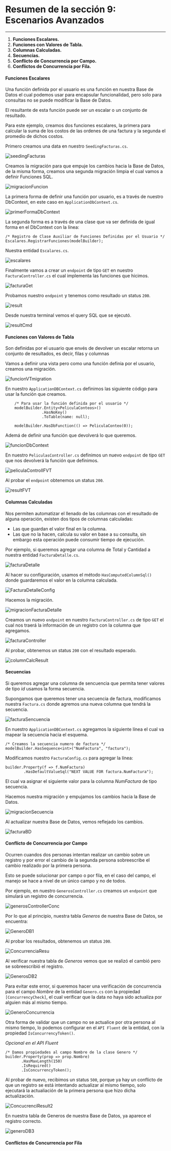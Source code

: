 # Resumen de la sección 9: Escenarios Avanzados
___

1. __Funciones Escalares.__
2. __Funciones con Valores de Tabla.__
3. __Columnas Calculadas.__
4. __Secuencias.__
5. __Conflicto de Concurrencia por Campo.__
6. __Conflictos de Concurrencia por Fila.__

#### Funciones Escalares

Una función definida por el usuario es una función en nuestra Base de Datos el cual podemos usar para encapsular funcionalidad, pero solo para consultas no se puede modificar la Base de Datos. 

El resultante de esta función puede ser un escalar o un conjunto de resultado. 

Para este ejemplo, creamos dos funciones escalares, la primera para calcular la suma de los costos de las ordenes de una factura y la segunda el promedio de dichos costos. 

Primero creamos una data en nuestro `SeedingFacturas.cs`. 

![seedingFacturas](/PeliculasWebAPI/images/seedingFacturas.png)

Creamos la migración para que empuje los cambios hacia la Base de Datos, de la misma forma, creamos una segunda migración limpia el cual vamos a definir Funciones SQL. 

![migracionFuncion](/PeliculasWebAPI/images/migracionFuncionesDefinidas.png)

La primera forma de definir una función por usuario, es a través de nuestro DbContext, en este caso en `ApplicationDbContext.cs`.

![primerFormaDbContext](/PeliculasWebAPI/images/facturaSumaDbContext.png)

La segunda forma es a través de una clase que va ser definida de igual forma en el DbContext con la línea: 

    /* Registro de Clase Auxiliar de Funciones Definidas por el Usuario */
    Escalares.RegistrarFunciones(modelBuilder);

Nuestra entidad `Escalares.cs`.

![escalares](/PeliculasWebAPI/images/escalares.png)

Finalmente vamos a crear un `endpoint` de tipo `GET` en nuestro `FacturaController.cs` el cual implementa las funciones que hicimos. 

![facturaGet](/PeliculasWebAPI/images/FacturaController%20FuncionesDefinidas.png)

Probamos nuestro `endpoint` y tenemos como resultado un status `200`.

![result](/PeliculasWebAPI/images/funcionesDefinidas%20Result.PNG)

Desde nuestra terminal vemos el query SQL que se ejecutó.

![resultCmd](/PeliculasWebAPI/images/funcionesDefinidas%20Result%20cmd.PNG)

#### Funciones con Valores de Tabla

Son definidas por el usuario que envés de devolver un escalar retorna un conjunto de resultados, es decir, filas y columnas

Vamos a definir una vista pero como una función definia por el usuario, creamos una migración. 

![funcionVTmigration](/PeliculasWebAPI/images/funcionesValoresTabla%20migration.png)

En nuestro `ApplicationDBContext.cs` definimos las siguiente código para usar la función que creamos. 

        /* Para usar la función definida por el usuario */
        modelBuilder.Entity<PeliculaConteos>()
                    .HasNoKey()
                    .ToTable(name: null);

        modelBuilder.HasDbFunction(() => PeliculaConteo(0));

Ademá de definir una función que devolverá lo que queremos. 

![funcionDbContext](/PeliculasWebAPI/images/funcionesValoresTabla%20dbContext.png)

En nuestro `PeliculasController.cs` definimos un nuevo `endpoint` de tipo `GET` que nos devolverá la función que definimos. 

![peliculaControllFVT](/PeliculasWebAPI/images/peliculasConteo%20FuncionVT.png)

Al probar el `endpoint` obtenemos un status `200`.

![resultFVT](/PeliculasWebAPI/images/funcionesValoresTabla%20Result.PNG)

#### Columnas Calculadas

Nos permiten automatizar el llenado de las columnas con el resultado de alguna operación, existen dos tipos de columnas calculadas: 

- Las que guardan el valor final en la columna. 
- Las que no la hacen, calcula su valor en base a su consulta, sin embargo esta operación puede consumir tiempo de ejecución. 

Por ejemplo, si queremos agregar una columna de Total y Cantidad a nuestra entidad `FacturaDetalle.cs`. 

![facturaDetalle](/PeliculasWebAPI/images/FacturaDetalle.png)

Al hacer su configuración, usamos el método `HasComputedColumnSql()` donde guardaremos el valor en la columna calculada. 

![FacturaDetalleConfig](/PeliculasWebAPI/images/FacturaDetalleConfig.png)

Hacemos la migración. 

![migracionFacturaDetalle](/PeliculasWebAPI/images/TotalCalculadoMigracion.png)

Creamos un nuevo `endpoint` en nuestro `FacturaController.cs` de tipo `GET` el cual nos traerá la información de un registro con la columna que agregamos. 

![facturaController](/PeliculasWebAPI/images/FacturaDetalleController.png)

Al probar, obtenemos un status `200` con el resultado esperado. 

![columnCalcResult](/PeliculasWebAPI/images/Columnas%20Calculadas%20Result.PNG)

#### Secuencias

Si queremos agregar una columna de sencuencia que permita tener valores de tipo _id_ usamos la forma secuencia. 

Supongamos que queremos tener una secuencia de factura, modificamos nuestra `Factura.cs` donde agremos una nueva columna que tendrá la secuencia.

![facturaSencuencia](/PeliculasWebAPI/images/facturaSecuencia.png)

En nuestro `ApplicationDBContext.cs` agregamos la siguiente línea el cual va mapear la secuencia hacia el esquema. 

    /* Creamos la secuencia numero de factura */
    modelBuilder.HasSequence<int>("NumFactura", "factura");

Modificamos nuestro `FacturaConfig.cs` para agregar la línea:

    builder.Property(f => f.NumFactura)
            .HasDefaultValueSql("NEXT VALUE FOR factura.NumFactura");

El cual va asignar el siguiente valor para la columna _NumFactura_ de tipo secuencia. 

Hacemos nuestra migración y empujamos los cambios hacia la Base de Datos. 

![migracionSecuencia](/PeliculasWebAPI/images/migracionSecuencia.png)

Al actualizar nuestra Base de Datos, vemos reflejado los cambios. 

![facturaBD](/PeliculasWebAPI/images/NumFactura%20Result.PNG)

#### Conflicto de Concurrencia por Campo

Ocurren cuandos dos personas intentan realizar un cambio sobre un registro y por error el cambio de la segunda persona sobreescribe el cambio realizado por la primera persona. 

Esto se puede solucionar por campo o por fila, en el caso del campo, el manejo se hace a nivel de un único campo y no de todos. 

Por ejemplo, en nuestro `GenerosController.cs` creamos un `endpoint` que simulará un registro de concurrencia. 

![generosControllerConc](/PeliculasWebAPI/images/ConcurrenciaGenerosController.png)

Por lo que al principio, nuestra tabla _Generos_ de nuestra Base de Datos, se encuentra: 

![GeneroDB1](/PeliculasWebAPI/images/GeneroDB1.PNG)

Al probar los resultados, obtenemos un status `200`. 

![ConcurrenciaResu](/PeliculasWebAPI/images/Concurrencia%20Result.PNG)

Al verificar nuestra tabla de _Generos_ vemos que se realizó el cambió pero se sobreescribió el registro. 

![GenerosDB2](/PeliculasWebAPI/images/GeneroDB2.PNG)

Para evitar este error, si queremos hacer una verificación de concurrencia para el campo _Nombre_ de la entidad `Genero.cs` con la propiedad `[ConcurrencyCheck]`, el cual verificar que la data no haya sido actualiza por alguien más al mismo tiempo.

![GeneroConcurrencia](/PeliculasWebAPI/images/Genero%20Concurrencia.png)

Otra forma de validar que un campo no se actualice por otra persona al mismo tiempo, lo podemos configurar en el `API Fluent` de la entidad, con la propiedad `IsConcurrencyToken()`.

_Opcional en el API Fluent_

    /* Damos propiedades al campo Nombre de la clase Genero */
    builder.Property(prop => prop.Nombre)
           .HasMaxLength(150)
           .IsRequired()
           .IsConcurrencyToken();

Al probar de nuevo, recibimos un status `500`, porque ya hay un conflicto de que un registro se está intentando actualizar al mismo tiempo, solo ejecutará la actualiación de la primera persona que hizo dicha actualización. 

![ConcucrenciResult2](/PeliculasWebAPI/images/Concurrencia%20Result%202.PNG)

En nuestra tabla de Generos de nuestra Base de Datos, ya aparece el registro correcto. 

![generoDB3](/PeliculasWebAPI/images/GeneroDB3.PNG)

#### Conflictos de Concurrencia por Fila

